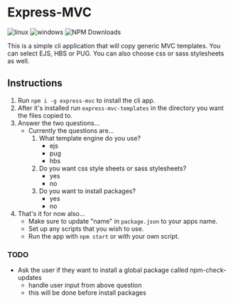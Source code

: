 # Express-MVC

![linux](https://github.com/dpawson905/express-mvc/actions/workflows/linux.yaml/badge.svg)
![windows](https://github.com/dpawson905/express-mvc/actions/workflows/windows.yaml/badge.svg)
![NPM Downloads](https://img.shields.io/npm/dw/express-mvc-templates?style=plastic)

This is a simple cli application that will copy generic MVC templates. You can select EJS, HBS or PUG.
You can also choose css or sass stylesheets as well.

## Instructions

1) Run `npm i -g express-mvc` to install the cli app.
2) After it's installed run `express-mvc-templates` in the directory you want the files copied to.
3) Answer the two questions...
    - Currently the questions are...
        1) What template engine do you use?
            - ejs
            - pug
            - hbs
        2) Do you want css style sheets or sass stylesheets?
            - yes
            - no
        3) Do you want to install packages?
            - yes
            - no
4) That's it for now also...
    - Make sure to update "name" in `package.json` to your apps name.
    - Set up any scripts that you wish to use.
    - Run the app with `npm start` or with your own script.

### TODO

- Ask the user if they want to install a global package called npm-check-updates
  - handle user input from above question
  - this will be done before install packages
